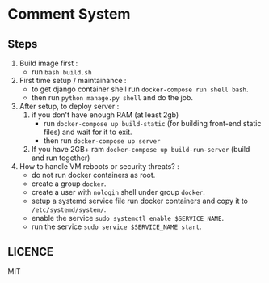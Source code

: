 # Comment System

## Steps
1. Build image first :
    - run `bash build.sh`
2. First time setup / maintainance :
    - to get django container shell run `docker-compose run shell bash`.
    - then run `python manage.py shell` and do the job.
3. After setup, to deploy server :
    1. if you don't have enough RAM (at least 2gb)
        - run `docker-compose up build-static` (for building front-end static files) and wait for it to exit.
        - then run `docker-compose up server`
    2. If you have 2GB+ ram `docker-compose up build-run-server` (build and run together)
4. How to handle VM reboots or security threats? :
    - do not run docker containers as root.
    - create a group `docker`.
    - create a user with `nologin` shell under group `docker`.
    - setup a systemd service file run docker containers and copy it to `/etc/systemd/system/`.
    - enable the service `sudo systemctl enable $SERVICE_NAME`.
    - run the service `sudo service $SERVICE_NAME start`.

## LICENCE
MIT

